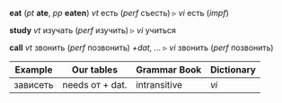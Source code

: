 <!-- This file has been automatically generated by hem2md -->



  
**eat** (*pt* **ate**, *pp* **eaten**) *vt* есть (*perf* съесть) ▹ *vi* есть (*impf*)

**study** *vt* изучать (*perf* изучить) ▹ *vi* учиться

**call** *vt* звонить (*perf* позвонить) *+dat, ...* ▹ *vi* звонить (*perf* позвонить)

| Example | Our tables | Grammar Book | Dictionary |
| ---------- |-----------------|-------------------|-------------|
| зависеть | needs от + dat. | intransitive | *vi* |


